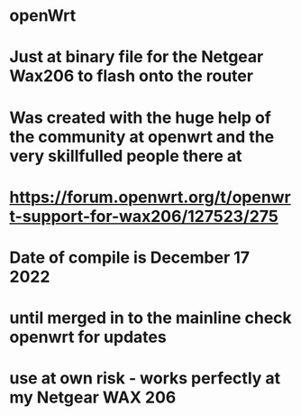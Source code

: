 # openWrt
# Just at binary file for the Netgear Wax206 to flash onto the router 
# Was created with the huge help of the community at openwrt and the very skillfulled people there at
# https://forum.openwrt.org/t/openwrt-support-for-wax206/127523/275
#
# Date of compile is December 17 2022
# until merged in to the mainline check openwrt for updates
# 
# use at own risk - works perfectly at my Netgear WAX 206
#

